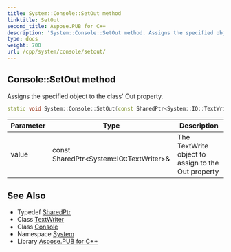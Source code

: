 ```yaml
---
title: System::Console::SetOut method
linktitle: SetOut
second_title: Aspose.PUB for C++
description: 'System::Console::SetOut method. Assigns the specified object to the class'' Out property in C++.'
type: docs
weight: 700
url: /cpp/system/console/setout/
---
```

## Console::SetOut method


Assigns the specified object to the class' Out property.

```cpp
static void System::Console::SetOut(const SharedPtr<System::IO::TextWriter> &value)
```


| Parameter | Type | Description |
| --- | --- | --- |
| value | const SharedPtr\<System::IO::TextWriter\>\& | The TextWrite object to assign to the Out property |

## See Also

* Typedef [SharedPtr](../../sharedptr/)
* Class [TextWriter](../../../system.io/textwriter/)
* Class [Console](../)
* Namespace [System](../../)
* Library [Aspose.PUB for C++](../../../)
